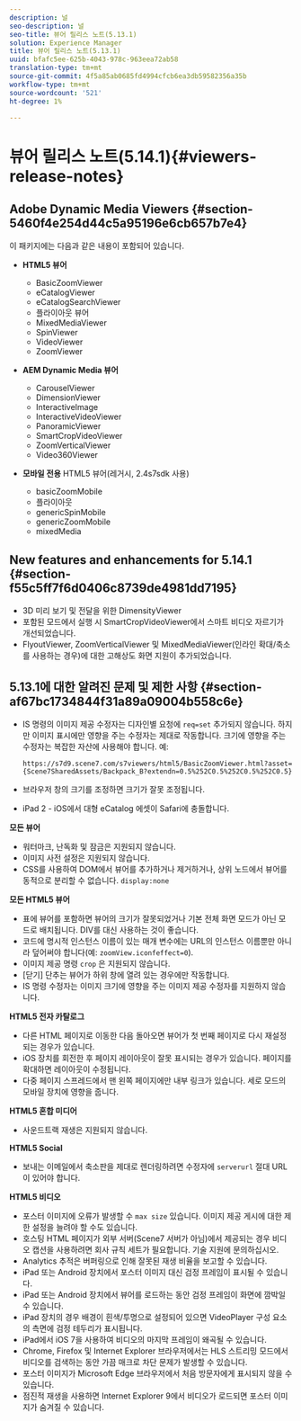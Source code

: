 ```yaml
---
description: 널
seo-description: 널
seo-title: 뷰어 릴리스 노트(5.13.1)
solution: Experience Manager
title: 뷰어 릴리스 노트(5.13.1)
uuid: bfafc5ee-625b-4043-978c-963eea72ab58
translation-type: tm+mt
source-git-commit: 4f5a85ab0685fd4994cfcb6ea3db59582356a35b
workflow-type: tm+mt
source-wordcount: '521'
ht-degree: 1%

---
```



# 뷰어 릴리스 노트(5.14.1){#viewers-release-notes}

## Adobe Dynamic Media Viewers {#section-5460f4e254d44c5a95196e6cb657b7e4}

이 패키지에는 다음과 같은 내용이 포함되어 있습니다.

* **HTML5 뷰어**

   * BasicZoomViewer
   * eCatalogViewer
   * eCatalogSearchViewer
   * 플라이아웃 뷰어
   * MixedMediaViewer
   * SpinViewer
   * VideoViewer
   * ZoomViewer

* **AEM Dynamic Media 뷰어**

   * CarouselViewer
   * DimensionViewer
   * InteractiveImage
   * InteractiveVideoViewer
   * PanoramicViewer
   * SmartCropVideoViewer
   * ZoomVerticalViewer
   * Video360Viewer

* **모바일 전용** HTML5 뷰어(레거시, 2.4s7sdk 사용)

   * basicZoomMobile
   * 플라이아웃
   * genericSpinMobile
   * genericZoomMobile
   * mixedMedia

## New features and enhancements for 5.14.1 {#section-f55c5ff7f6d0406c8739de4981dd7195}

* 3D 미리 보기 및 전달을 위한 DimensityViewer
* 포함된 모드에서 실행 시 SmartCropVideoViewer에서 스마트 비디오 자르기가 개선되었습니다.
* FlyoutViewer, ZoomVerticalViewer 및 MixedMediaViewer(인라인 확대/축소를 사용하는 경우)에 대한 고해상도 화면 지원이 추가되었습니다.

## 5.13.1에 대한 알려진 문제 및 제한 사항 {#section-af67bc1734844f31a89a09004b558c6e}

* IS 명령의 이미지 제공 수정자는 디자인별 요청에 `req=set` 추가되지 않습니다. 하지만 이미지 표시에만 영향을 주는 수정자는 제대로 작동합니다. 크기에 영향을 주는 수정자는 복잡한 자산에 사용해야 합니다. 예:

   `https://s7d9.scene7.com/s7viewers/html5/BasicZoomViewer.html?asset= {Scene7SharedAssets/Backpack_B?extendn=0.5%252C0.5%252C0.5%252C0.5}`

* 브라우저 창의 크기를 조정하면 크기가 잘못 조정됩니다.
* iPad 2 - iOS에서 대형 eCatalog 에셋이 Safari에 충돌합니다.

**모든 뷰어**

* 워터마크, 난독화 및 잠금은 지원되지 않습니다.
* 이미지 사전 설정은 지원되지 않습니다.
* CSS를 사용하여 DOM에서 뷰어를 추가하거나 제거하거나, 상위 노드에서 뷰어를 동적으로 분리할 수 없습니다. `display:none`

**모든 HTML5 뷰어**

* 표에 뷰어를 포함하면 뷰어의 크기가 잘못되었거나 기본 전체 화면 모드가 아닌 모드로 배치됩니다. DIV를 대신 사용하는 것이 좋습니다.
* 코드에 명시적 인스턴스 이름이 있는 매개 변수에는 URL의 인스턴스 이름뿐만 아니라 덮어써야 합니다(예: `zoomView.iconfeffect=0`).
* 이미지 제공 명령 `crop` 은 지원되지 않습니다.
* [닫기] 단추는 뷰어가 하위 창에 열려 있는 경우에만 작동합니다.
* IS 명령 수정자는 이미지 크기에 영향을 주는 이미지 제공 수정자를 지원하지 않습니다.

**HTML5 전자 카탈로그**

* 다른 HTML 페이지로 이동한 다음 돌아오면 뷰어가 첫 번째 페이지로 다시 재설정되는 경우가 있습니다.
* iOS 장치를 회전한 후 페이지 레이아웃이 잘못 표시되는 경우가 있습니다. 페이지를 확대하면 레이아웃이 수정됩니다.
* 다중 페이지 스프레드에서 맨 왼쪽 페이지에만 내부 링크가 있습니다. 세로 모드의 모바일 장치에 영향을 줍니다.

**HTML5 혼합 미디어**

* 사운드트랙 재생은 지원되지 않습니다.

**HTML5 Social**

* 보내는 이메일에서 축소판을 제대로 렌더링하려면 수정자에 `serverurl` 절대 URL이 있어야 합니다.

**HTML5 비디오**

* 포스터 이미지에 오류가 발생할 수 `max size` 있습니다. 이미지 제공 게시에 대한 제한 설정을 늘려야 할 수도 있습니다.
* 호스팅 HTML 페이지가 외부 서버(Scene7 서버가 아님)에서 제공되는 경우 비디오 캡션을 사용하려면 회사 규칙 세트가 필요합니다. 기술 지원에 문의하십시오.
* Analytics 추적은 버퍼링으로 인해 잘못된 재생 비율을 보고할 수 있습니다.
* iPad 또는 Android 장치에서 포스터 이미지 대신 검정 프레임이 표시될 수 있습니다.
* iPad 또는 Android 장치에서 뷰어를 로드하는 동안 검정 프레임이 화면에 깜박일 수 있습니다.
* iPad 장치의 경우 배경이 흰색/투명으로 설정되어 있으면 VideoPlayer 구성 요소의 측면에 검정 테두리가 표시됩니다.
* iPad에서 iOS 7을 사용하여 비디오의 마지막 프레임이 왜곡될 수 있습니다.
* Chrome, Firefox 및 Internet Explorer 브라우저에서는 HLS 스트리밍 모드에서 비디오를 검색하는 동안 가끔 매크로 차단 문제가 발생할 수 있습니다.
* 포스터 이미지가 Microsoft Edge 브라우저에서 처음 방문자에게 표시되지 않을 수 있습니다.
* 점진적 재생을 사용하면 Internet Explorer 9에서 비디오가 로드되면 포스터 이미지가 숨겨질 수 있습니다.
